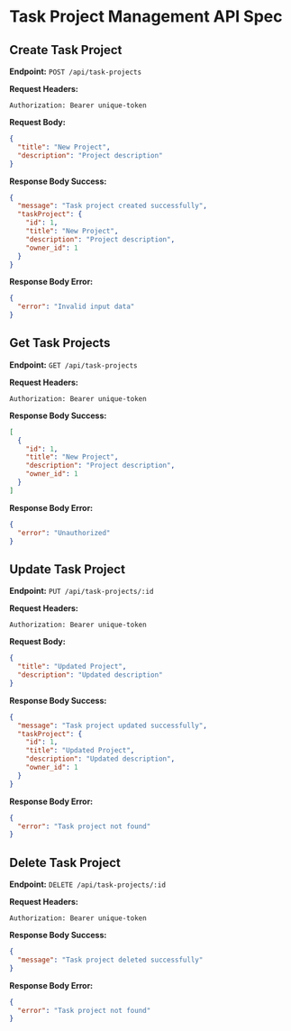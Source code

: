 # Task Project Management API Spec

## Create Task Project

**Endpoint:** `POST /api/task-projects`

**Request Headers:**

`Authorization: Bearer unique-token`

**Request Body:**

```json
{
  "title": "New Project",
  "description": "Project description"
}
```

**Response Body Success:**

```json
{
  "message": "Task project created successfully",
  "taskProject": {
    "id": 1,
    "title": "New Project",
    "description": "Project description",
    "owner_id": 1
  }
}
```

**Response Body Error:**

```json
{
  "error": "Invalid input data"
}
```

## Get Task Projects

**Endpoint:** `GET /api/task-projects`

**Request Headers:**

`Authorization: Bearer unique-token`

**Response Body Success:**

```json
[
  {
    "id": 1,
    "title": "New Project",
    "description": "Project description",
    "owner_id": 1
  }
]
```

**Response Body Error:**

```json
{
  "error": "Unauthorized"
}
```

## Update Task Project

**Endpoint:** `PUT /api/task-projects/:id`

**Request Headers:**

`Authorization: Bearer unique-token`

**Request Body:**

```json
{
  "title": "Updated Project",
  "description": "Updated description"
}
```

**Response Body Success:**

```json
{
  "message": "Task project updated successfully",
  "taskProject": {
    "id": 1,
    "title": "Updated Project",
    "description": "Updated description",
    "owner_id": 1
  }
}
```

**Response Body Error:**

```json
{
  "error": "Task project not found"
}
```

## Delete Task Project

**Endpoint:** `DELETE /api/task-projects/:id`

**Request Headers:**

`Authorization: Bearer unique-token`

**Response Body Success:**

```json
{
  "message": "Task project deleted successfully"
}
```

**Response Body Error:**

```json
{
  "error": "Task project not found"
}
```
